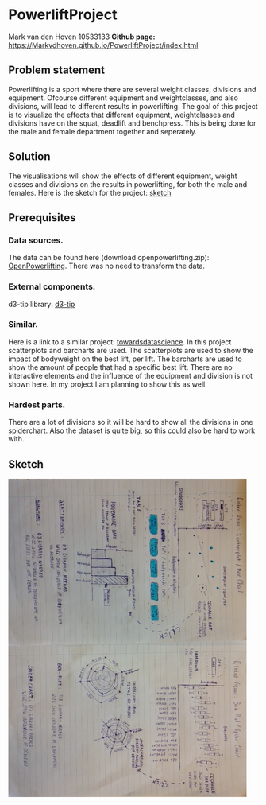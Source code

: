 # PowerliftProject
Mark van den Hoven 10533133
**Github page:**  https://Markvdhoven.github.io/PowerliftProject/index.html

Problem statement
--------------------
Powerlifting is a sport where there are several weight classes, divisions and equipment. Ofcourse different equipment and weightclasses, and also divisions, will lead to different results in powerlifting. The goal of this project is to visualize the effects that different equipment, weightclasses and divisions have on the squat, deadlift and benchpress. This is being done for the male and female department together and seperately.


Solution
--------------------
The visualisations will show the effects of different equipment, weight classes and divisions on the results in powerlifting, for both the male and females. Here is the sketch for the project: [sketch](https://github.com/Markvdhoven/PowerliftProject/blob/master/doc/projectSketch.JPG)


Prerequisites
--------------------

### Data sources.

The data can be found here (download openpowerlifting.zip): [OpenPowerlifting](https://www.openpowerlifting.org/data.html). There was no need to transform the data.

### External components.

d3-tip library: [d3-tip](https://github.com/Caged/d3-tip)

### Similar.

Here is a link to a similar project: [towardsdatascience](https://towardsdatascience.com/powerlifting-data-and-exploratory-data-analysis-part-1-6f21d79ac5db). In this project scatterplots and barcharts are used. The scatterplots are used to show the impact of bodyweight on the best lift, per lift. The barcharts are used to show the amount of people that had a specific best lift. There are no interactive elements and the influence of the equipment and division is not shown here. In my project I am planning to show this as well.

### Hardest parts.

There are a lot of divisions so it will be hard to show all the divisions in one spiderchart. Also the dataset is quite big, so this could also be hard to work with.

Sketch
--------------------
![alt text](https://github.com/Markvdhoven/PowerliftProject/blob/master/doc/designSketch.JPG)
